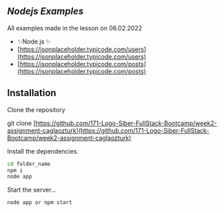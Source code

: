 ## _Nodejs Examples_
All examples made in the lesson on 06.02.2022

- ✨Node.js ✨
- [https://jsonplaceholder.typicode.com/users](https://jsonplaceholder.typicode.com/users)
- [https://jsonplaceholder.typicode.com/posts](https://jsonplaceholder.typicode.com/posts)


## Installation
Clone the repository

git clone [https://github.com/171-Logo-Siber-FullStack-Bootcamp/week2-assignment-caglaozturk](https://github.com/171-Logo-Siber-FullStack-Bootcamp/week2-assignment-caglaozturk)

Install the dependencies.

```sh
cd folder_name
npm i
node app
```

Start the server...

```sh
node app or npm start
```